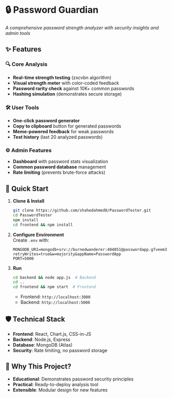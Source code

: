 # 🔒 Password Guardian

*A comprehensive password strength analyzer with security insights and admin tools*


## ✨ Features

### 🔍 Core Analysis
- **Real-time strength testing** (zxcvbn algorithm)
- **Visual strength meter** with color-coded feedback
- **Password rarity check** against 10K+ common passwords
- **Hashing simulation** (demonstrates secure storage)


### 🛠️ User Tools
- **One-click password generator**
- **Copy to clipboard** button for generated passwords
- **Meme-powered feedback** for weak passwords
- **Test history** (last 20 analyzed passwords)


### ⚙️ Admin Features
- **Dashboard** with password stats visualization
- **Common password database** management
- **Rate limiting** (prevents brute-force attacks)


## 🚀 Quick Start

1. **Clone & Install**  
   ```bash
   git clone https://github.com/shahedahmed0/PasswordTester.git
   cd PasswordTester
   npm install
   cd frontend && npm install
   ```

2. **Configure Environment**  
   Create `.env` with:
   ```env
   MONGODB_URI=mongodb+srv://burnedwanderer:404051@passwordapp.gfveem3.mongodb.net/?retryWrites=true&w=majority&appName=PasswordApp
   PORT=5000
   ```

3. **Run**  
   ```bash
   cd backend && node app.js  # Backend
   cd ..
   cd frontend && npm start  # Frontend
   ```
   - Frontend: `http://localhost:3000`
   - Backend: `http://localhost:5000`



## 🛡️ Technical Stack
- **Frontend**: React, Chart.js, CSS-in-JS
- **Backend**: Node.js, Express
- **Database**: MongoDB (Atlas)
- **Security**: Rate limiting, no password storage


## 🌟 Why This Project?
- **Educational**: Demonstrates password security principles
- **Practical**: Ready-to-deploy analysis tool
- **Extensible**: Modular design for new features
